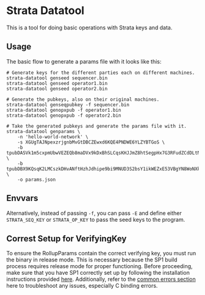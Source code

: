 # Strata Datatool

This is a tool for doing basic operations with Strata keys and data.

## Usage

The basic flow to generate a params file with it looks like this:

```
# Generate keys for the different parties each on different machines.
strata-datatool genseed sequencer.bin
strata-datatool genseed operator1.bin
strata-datatool genseed operator2.bin

# Generate the pubkeys, also on their original machines.
strata-datatool genseqpubkey -f sequencer.bin
strata-datatool genopxpub -f operator1.bin
strata-datatool genopxpub -f operator2.bin

# Take the generated pubkeys and generate the params file with it.
strata-datatool genparams \
    -n 'hello-world-network' \
    -s XGUgTAJNpexzrjgnbMvGtDBCZEwxd6KQE4PNDWE6YLZYBTGoS \
    -b tpubDASVk1m5cxpmUbwVEZEQb8maDVx9kDxBhSLCqsKHJJmZ8htSegpHx7G3RFudZCdDLtNKTosQiBLbbFsVA45MemurWenzn16Y1ft7NkQekcD \
    -b tpubDBX9KQsqK2LMCszkDHvANftHzhJdhipe9bi9MNUD3S2bsY1ikWEZxE53VBgYN8WoNXk9g9eRzhx6UfJcQr3XqkA27aSxXvKu5TYFZJEAjCd \
    -o params.json
```

## Envvars

Alternatively, instead of passing `-f`, you can pass `-E` and define either
`STRATA_SEQ_KEY` or `STRATA_OP_KEY` to pass the seed keys to the program.

## Correst Setup for VerifyingKey
To ensure the RollupParams contain the correct verifying key, you must run the binary in release mode. This is necessary because the SP1 build process requires release mode for proper functioning.
Before proceeding, make sure that you have SP1 correctly set up by following the installation instructions provided [here](https://docs.succinct.xyz/getting-started/install.html). Additionally, refer to the [common errors section](https://docs.succinct.xyz/developers/common-issues.html#c-binding-errors) here to troubleshoot any issues, especially C binding errors.